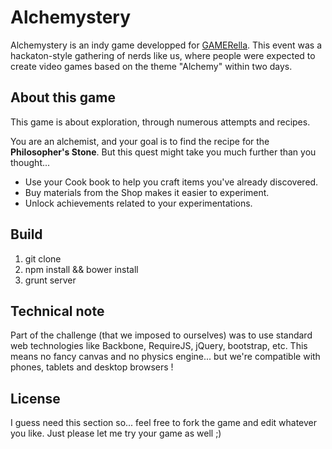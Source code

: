 Alchemystery
===

Alchemystery is an indy game developped for [GAMERella](http://tag.hexagram.ca/events/gamerella/). This event was a hackaton-style gathering of nerds like us, where people were expected to create video games based on the theme "Alchemy" within two days.

About this game
---

This game is about exploration, through numerous attempts and recipes.

You are an alchemist, and your goal is to find the recipe for the **Philosopher's Stone**.
But this quest might take you much further than you thought...

- Use your Cook book to help you craft items you've already discovered.
- Buy materials from the Shop makes it easier to experiment.
- Unlock achievements related to your experimentations.

Build
---

1. git clone
2. npm install && bower install
3. grunt server

Technical note
---

Part of the challenge (that we imposed to ourselves) was to use standard web technologies like Backbone, RequireJS, jQuery, bootstrap, etc.
This means no fancy canvas and no physics engine... but we're compatible with phones, tablets and desktop browsers !

License
---

I guess need this section so... feel free to fork the game and edit whatever you like. Just please let me try your game as well ;)

